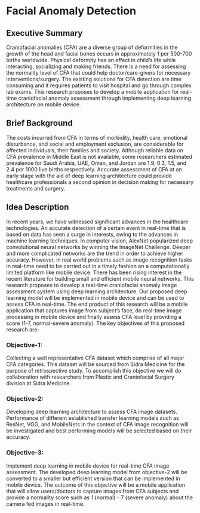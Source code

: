 # Facial Anomaly Detection
## Executive Summary
Craniofacial anomalies (CFA) are a diverse group of deformities in the growth of the head and facial bones occurs in approximately 1 per 500-700 births worldwide.  Physical deformity has an effect in child’s life while interacting, socializing and making friends. There is a need for assessing the normality level of CFA that could help doctor/care-givers for necessary interventions/surgery. The existing solutions for CFA detection are time consuming and it requires patients to visit hospital and go through complex lab exams. This research proposes to develop a mobile application for real-time craniofacial anomaly assessment through implementing deep learning architecture on mobile device. 
## Brief Background
The costs incurred from CFA in terms of morbidity, health care, emotional disturbance, and social and employment exclusion, are considerable for affected individuals, their families and society. Although reliable data on CFA prevalence in Middle East is not available, some researchers estimated prevalence for Saudi Arabia, UAE, Oman, and Jordan are 1.9, 0.3, 1.5, and 2.4 per 1000 live births respectively. Accurate assessment of CFA at an early stage with the aid of deep learning architecture could provide healthcare professionals a second opinion in decision making for necessary treatments and surgery. 
## Idea Description                                                                                                                  
In recent years, we have witnessed significant advances in the healthcare technologies. An accurate detection of a certain event in real-time that is based on data has seen a surge in interests, owing to the advances in machine learning techniques. In computer vision, AlexNet popularized deep convolutional neural networks by winning the ImageNet Challenge. Deeper and more complicated networks are the trend in order to achieve higher accuracy. However, in real world problems such as image recognition tasks in real-time need to be carried out in a timely fashion on a computationally limited platform like mobile device. There has been rising interest in the recent literature for building small and efficient mobile neural networks. This research proposes to develop a real-time craniofacial anomaly image assessment system using deep learning architecture. Our proposed deep learning model will be implemented in mobile device and can be used to assess CFA in real-time. The end product of this research will be a mobile application that captures image from subject’s face, do real-time image processing in mobile device and finally assess CFA level by providing a score (1-7, normal-severe anomaly). The key objectives of this proposed research are-
### Objective-1: 
Collecting a well representative CFA dataset which comprise of all major CFA categories. This dataset will be sourced from Sidra Medicine for the purpose of retrospective study. To accomplish this objective we will do collaboration with researchers from Plastic and Craniofacial Surgery division at Sidra Medicine.
### Objective-2: 
Developing deep learning architecture to assess CFA image datasets. Performance of different established transfer learning models such as ResNet, VGG, and MobileNets in the context of CFA image recognition will be investigated and best performing models will be selected based on their accuracy.    
### Objective-3: 
Implement deep learning in mobile device for real-time CFA image assessment. The developed deep learning model from objective-2 will be converted to a smaller but efficient version that can be implemented in mobile device. The outcome of this objective will be a mobile application that will allow users/doctors to capture images from CFA subjects and provide a normality score such as 1 (normal) - 7 (severe anomaly) about the camera fed images in real-time.   

